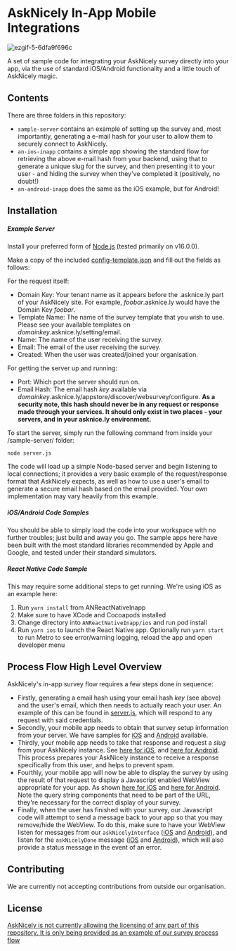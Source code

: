 # AskNicely In-App Mobile Integrations
![ezgif-5-6dfa9f696c](https://user-images.githubusercontent.com/1980623/182768649-c97b1362-5930-4869-8890-846814b00061.gif)



A set of sample code for integrating your AskNicely survey directly into your app, via the use of standard iOS/Android functionality and a little touch of AskNicely magic.

## Contents
There are three folders in this repository:
- `sample-server` contains an example of setting up the survey and, most importantly, generating a e-mail hash for your user to allow them to securely connect to AskNicely.
- `an-ios-inapp` contains a simple app showing the standard flow for retrieving the above e-mail hash from your backend, using that to generate a unique slug for the survey, and then presenting it to your user - and hiding the survey when they've completed it (positively, no doubt!)
- `an-android-inapp` does the same as the iOS example, but for Android!

## Installation

##### Example Server
Install your preferred form of [Node.js](https://nodejs.org/en/download/) (tested primarily on v16.0.0).

Make a copy of the included [config-template.json](/sample-server/config-template.json) and fill out the fields as follows:

For the request itself:
 - Domain Key:  Your tenant name as it appears before the .asknice.ly part of your AskNicely site.  For example, *foobar*.asknice.ly would have the Domain Key *foobar*.
 - Template Name:  The name of the survey template that you wish to use.  Please see your available templates on *domainkey*.asknice.ly/setting/email.
 - Name: The name of the user receiving the survey.
 - Email: The email of the user receiving the survey.
 - Created: When the user was created/joined your organisation.

For getting the server up and running:
 - Port:  Which port the server should run on.
 - Email Hash:  The email hash *key* available via *domainkey*.asknice.ly/appstore/discover/websurvey/configure.  **As a security note, this hash should never be in any request or response made through your services.  It should only exist in two places - your servers, and in your asknice.ly environment.**

To start the server, simply run the following command from inside your /sample-server/ folder:
```
node server.js
```
The code will load up a simple Node-based server and begin listening to local connections; it provides a very basic example of the request/response format that AskNicely expects, as well as how to use a user's email to generate a secure email hash based on the email provided.  Your own implementation may vary heavily from this example.

##### iOS/Android Code Samples
You should be able to simply load the code into your workspace with no further troubles; just build and away you go.  The sample apps here have been built with the most standard libraries recommended by Apple and Google, and tested under their standard simulators.

##### React Native Code Sample
This may require some additional steps to get running.  We're using iOS as an example here:
1. Run `yarn install` from ANReactNativeInapp
2. Make sure to have XCode and Cocoapods installed
3. Change directory into `ANReactNativeInapp/ios` and run pod install
4. Run `yarn ios` to launch the React Native app. Optionally run `yarn start` to run Metro to see error/warning logging, reload the app and open developer menu

## Process Flow High Level Overview
AskNicely's in-app survey flow requires a few steps done in sequence:
 - Firstly, generating a email hash using your email hash *key* (see above) and the user's email, which then needs to actually reach your user.  An example of this can be found in [server.js](/sample-server/server.js), which will respond to any request with said credentials.
 - Secondly, your mobile app needs to obtain that survey setup information from your server.  We have samples for [iOS](https://github.com/asknicely/asknicely-mobile-inapp-samples/blob/c0d1796e35717cf6ecb01eb37bfd667901f8bd82/an-ios-inapp/an-ios-inapp/AskNicelyClient.swift#L10) and [Android](https://github.com/asknicely/asknicely-mobile-inapp-samples/blob/c0d1796e35717cf6ecb01eb37bfd667901f8bd82/an-android-inapp/app/src/main/java/com/example/an_android_inapp/MainActivity.kt#L80) available.
 - Thirdly, your mobile app needs to take that response and request a *slug* from your AskNicely instance.  See [here for iOS](https://github.com/asknicely/asknicely-mobile-inapp-samples/blob/c0d1796e35717cf6ecb01eb37bfd667901f8bd82/an-ios-inapp/an-ios-inapp/AskNicelyClient.swift#L29), and [here for Android](https://github.com/asknicely/asknicely-mobile-inapp-samples/blob/c0d1796e35717cf6ecb01eb37bfd667901f8bd82/an-android-inapp/app/src/main/java/com/example/an_android_inapp/MainActivity.kt#L98).  This process prepares your AskNicely instance to receive a response specifically from this user, and helps to prevent spam.
 - Fourthly, your mobile app will now be able to display the survey by using the result of that request to display a Javascript enabled WebView appropriate for your app.  As shown [here for iOS](https://github.com/asknicely/asknicely-mobile-inapp-samples/blob/c0d1796e35717cf6ecb01eb37bfd667901f8bd82/an-ios-inapp/an-ios-inapp/AskNicelySurveyView.swift#L23) and [here for Android](https://github.com/asknicely/asknicely-mobile-inapp-samples/blob/c0d1796e35717cf6ecb01eb37bfd667901f8bd82/an-android-inapp/app/src/main/java/com/example/an_android_inapp/MainActivity.kt#L132).  Note the query string components that need to be part of the URL, they're necessary for the correct display of your survey.
 - Finally, when the user has finished with your survey, our Javascript code will attempt to send a message back to your app so that you may remove/hide the WebView.  To do this, make sure to have your WebView listen for messages from our `askNicelyInterface` ([iOS](https://github.com/asknicely/asknicely-mobile-inapp-samples/blob/c0d1796e35717cf6ecb01eb37bfd667901f8bd82/an-ios-inapp/an-ios-inapp/AskNicelySurveyView.swift#L30) and [Android](https://github.com/asknicely/asknicely-mobile-inapp-samples/blob/c0d1796e35717cf6ecb01eb37bfd667901f8bd82/an-android-inapp/app/src/main/java/com/example/an_android_inapp/MainActivity.kt#L125)), and listen for the `askNicelyDone` message ([iOS](https://github.com/asknicely/asknicely-mobile-inapp-samples/blob/c0d1796e35717cf6ecb01eb37bfd667901f8bd82/an-ios-inapp/an-ios-inapp/AskNicelySurveyView.swift#L48) and [Android](https://github.com/asknicely/asknicely-mobile-inapp-samples/blob/c0d1796e35717cf6ecb01eb37bfd667901f8bd82/an-android-inapp/app/src/main/java/AskNicelyAppInterface.java#L27)), which will also provide a status message in the event of an error.


## Contributing
We are currently not accepting contributions from outside our organisation.

## License
[AskNicely is not currently allowing the licensing of any part of this repository.  It is only being provided as an example of our survey process flow](https://choosealicense.com/no-permission/)
